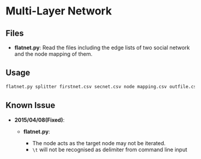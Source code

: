 # Multi-Layer Network

## Files

- **flatnet.py**: Read the files including the edge lists of two social network and the node mapping of them.

## Usage

```bash
flatnet.py splitter firstnet.csv secnet.csv node mapping.csv outfile.csv
```

## Known Issue

-   **2015/04/08(Fixed)**:

    -   **flatnet.py**:

        - The node acts as the target node may not be iterated.
        - `\t` will not be recognised as delimiter from command line input
